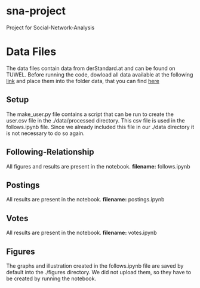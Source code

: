 sna-project
==============================

Project for Social-Network-Analysis

# Data Files

The data files contain data from derStandard.at and can be found on TUWEL.
Before running the code, dowload all data available at the following [link](https://drive.google.com/drive/folders/1wR5MG_6e9N2zGjDVUyxawp_wJ1NSilE-) and place them into the folder data, that you can find [here](/data/)

## Setup

The make_user.py file contains a script that can be run to create the user.csv file in the ./data/processed directory.
This csv file is used in the follows.ipynb file. Since we already included this file in our ./data directory it is not necessary to do so again. 

## Following-Relationship

All figures and results are present in the notebook.
**filename:** follows.ipynb

## Postings

All results are present in the notebook.
**filename:** postings.ipynb

## Votes

All results are present in the notebook.
**filename:** votes.ipynb

## Figures

The graphs and illustration created in the follows.ipynb file are saved by default into the ./figures directory.
We did not upload them, so they have to be created by running the notebook.
